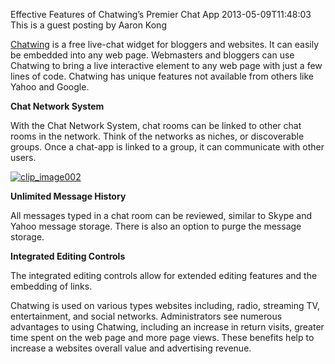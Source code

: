 Effective Features of Chatwing&rsquo;s Premier Chat App
2013-05-09T11:48:03
This is a guest posting by Aaron Kong 

[Chatwing](http://www.chatwing.com/) is a free live-chat widget for bloggers and websites. It can easily be embedded into any web page. Webmasters and bloggers can use Chatwing to bring a live interactive element to any web page with just a few lines of code. Chatwing has unique features not available from others like Yahoo and Google. 

**Chat Network System**

With the Chat Network System, chat rooms can be linked to other chat rooms in the network. Think of the networks as niches, or discoverable groups. Once a chat-app is linked to a group, it can communicate with other users. 

[![clip_image002](/content/images/blog/WindowsLiveWriter/EffectiveFeaturesofChatwingsPremierChatA_6E71/clip_image002_thumb.png)](/content/images/blog/WindowsLiveWriter/EffectiveFeaturesofChatwingsPremierChatA_6E71/clip_image002_2.png)

**Unlimited Message History**

All messages typed in a chat room can be reviewed, similar to Skype and Yahoo message storage. There is also an option to purge the message storage. 

**Integrated Editing Controls**

The integrated editing controls allow for extended editing features and the embedding of links. 

Chatwing is used on various types websites including, radio, streaming TV, entertainment, and social networks. Administrators see numerous advantages to using Chatwing, including an increase in return visits, greater time spent on the web page and more page views. These benefits help to increase a websites overall value and advertising revenue. 
